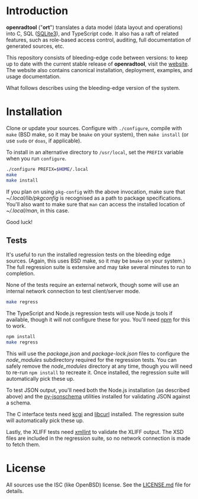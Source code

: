 # Introduction

**openradtool** ("**ort**") translates a data model (data layout and
operations) into C, SQL ([SQLite3](https://sqlite.org)), and TypeScript
code.  It also has a raft of related features, such as role-based access
control, auditing, full documentation of generated sources, etc.

This repository consists of bleeding-edge code between versions: to keep
up to date with the current stable release of **openradtool**, visit the
[website](https://kristaps.bsd.lv/openradtool).  The website also
contains canonical installation, deployment, examples, and usage
documentation.

What follows describes using the bleeding-edge version of the system.

# Installation

Clone or update your sources.  Configure with `./configure`, compile
with `make` (BSD make, so it may be `bmake` on your system), then `make
install` (or use `sudo` or `doas`, if applicable).

To install in an alternative directory to `/usr/local`, set the `PREFIX`
variable when you run `configure`.

```sh
./configure PREFIX=$HOME/.local
make
make install
```

If you plan on using `pkg-config` with the above invocation, make sure
that *~/.local/lib/pkgconfig* is recognised as a path to package
specifications.  You'll also want to make sure that `man` can access the
installed location of *~/.local/man*, in this case.

Good luck!

## Tests

It's useful to run the installed regression tests on the bleeding edge
sources.  (Again, this uses BSD make, so it may be `bmake` on your
system.)  The full regression suite is extensive and may take several
minutes to run to completion.

None of the tests require an external network, though some will use an
internal network connection to test client/server mode.

```sh
make regress
```

The TypeScript and Node.js regression tests will use Node.js tools if
available, though it will not configure these for you.  You'll need
[npm](https://www.npmjs.com) for this to work.

```sh
npm install
make regress
```

This will use the *package.json* and *package-lock.json* files to
configure the *node_modules* subdirectory required for the regression
tests.  You can safely remove the *node_modules* directory at any time,
though you will need to re-run `npm install` to recreate it.  Once
installed, the regression suite will automatically pick these up.

To test JSON output, you'll need both the Node.js installation (as described
above) and the [py-jsonschema](http://github.com/Julian/jsonschema) utilities
installed for validating JSON against a schema.

The C interface tests need [kcgi](https://kristaps.bsd.lv/kcgi) and
[libcurl](https://curl.se/libcur) installed.  The regression suite will
automatically pick these up.

Lastly, the XLIFF tests need [xmllint](http://xmlsoft.org/) to validate
the XLIFF output.  The XSD files are included in the regression suite,
so no network connection is made to fetch them.

# License

All sources use the ISC (like OpenBSD) license.  See the
[LICENSE.md](LICENSE.md) file for details.

